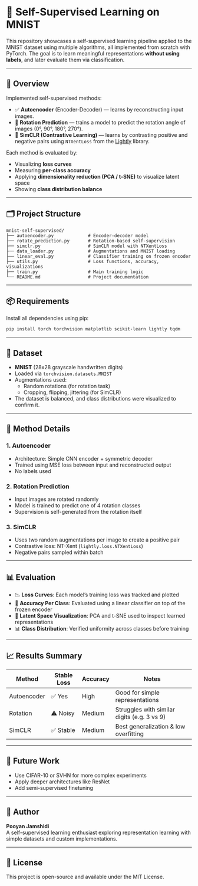 # 🧠 Self-Supervised Learning on MNIST

This repository showcases a self-supervised learning pipeline applied to the MNIST dataset using multiple algorithms, all implemented from scratch with PyTorch. The goal is to learn meaningful representations **without using labels**, and later evaluate them via classification.

---

## 📌 Overview

Implemented self-supervised methods:

- ✅ **Autoencoder** (Encoder-Decoder) — learns by reconstructing input images.
- 🔄 **Rotation Prediction** — trains a model to predict the rotation angle of images (0°, 90°, 180°, 270°).
- 🔗 **SimCLR (Contrastive Learning)** — learns by contrasting positive and negative pairs using `NTXentLoss` from the [Lightly](https://github.com/lightly-ai/lightly) library.

Each method is evaluated by:
- Visualizing **loss curves**
- Measuring **per-class accuracy**
- Applying **dimensionality reduction (PCA / t-SNE)** to visualize latent space
- Showing **class distribution balance**

---

## 🗂️ Project Structure

```
mnist-self-supervised/
├── autoencoder.py             # Encoder-decoder model
├── rotate_prediction.py       # Rotation-based self-supervision
├── simclr.py                  # SimCLR model with NTXentLoss
├── data_loader.py             # Augmentations and MNIST loading
├── linear_eval.py             # Classifier training on frozen encoder
├── utils.py                   # Loss functions, accuracy, visualizations
├── train.py                   # Main training logic
└── README.md                  # Project documentation
```

---

## 📦 Requirements

Install all dependencies using pip:

```bash
pip install torch torchvision matplotlib scikit-learn lightly tqdm
```

---

## 📂 Dataset

- **MNIST** (28x28 grayscale handwritten digits)
- Loaded via `torchvision.datasets.MNIST`
- Augmentations used:
  - Random rotations (for rotation task)
  - Cropping, flipping, jittering (for SimCLR)
- The dataset is balanced, and class distributions were visualized to confirm it.

---

## 🧪 Method Details

### 1. Autoencoder
- Architecture: Simple CNN encoder + symmetric decoder
- Trained using MSE loss between input and reconstructed output
- No labels used

### 2. Rotation Prediction
- Input images are rotated randomly
- Model is trained to predict one of 4 rotation classes
- Supervision is self-generated from the rotation itself

### 3. SimCLR
- Uses two random augmentations per image to create a positive pair
- Contrastive loss: NT-Xent (`lightly.loss.NTXentLoss`)
- Negative pairs sampled within batch

---

## 📊 Evaluation

- 📉 **Loss Curves**: Each model’s training loss was tracked and plotted
- 🎯 **Accuracy Per Class**: Evaluated using a linear classifier on top of the frozen encoder
- 🌈 **Latent Space Visualization**: PCA and t-SNE used to inspect learned representations
- 📊 **Class Distribution**: Verified uniformity across classes before training

---

## 📈 Results Summary

| Method            | Stable Loss | Accuracy | Notes                          |
|-------------------|-------------|----------|--------------------------------|
| Autoencoder       | ✅ Yes       | High   | Good for simple representations |
| Rotation          | ⚠️ Noisy     | Medium   | Struggles with similar digits (e.g. 3 vs 9) |
| SimCLR            | ✅ Stable    | Medium     | Best generalization & low overfitting |

---

## 🚧 Future Work

- Use CIFAR-10 or SVHN for more complex experiments
- Apply deeper architectures like ResNet
- Add semi-supervised finetuning

---

## 👤 Author

**Pooyan Jamshidi**  
A self-supervised learning enthusiast exploring representation learning with simple datasets and custom implementations.

---

## 📝 License

This project is open-source and available under the MIT License.
